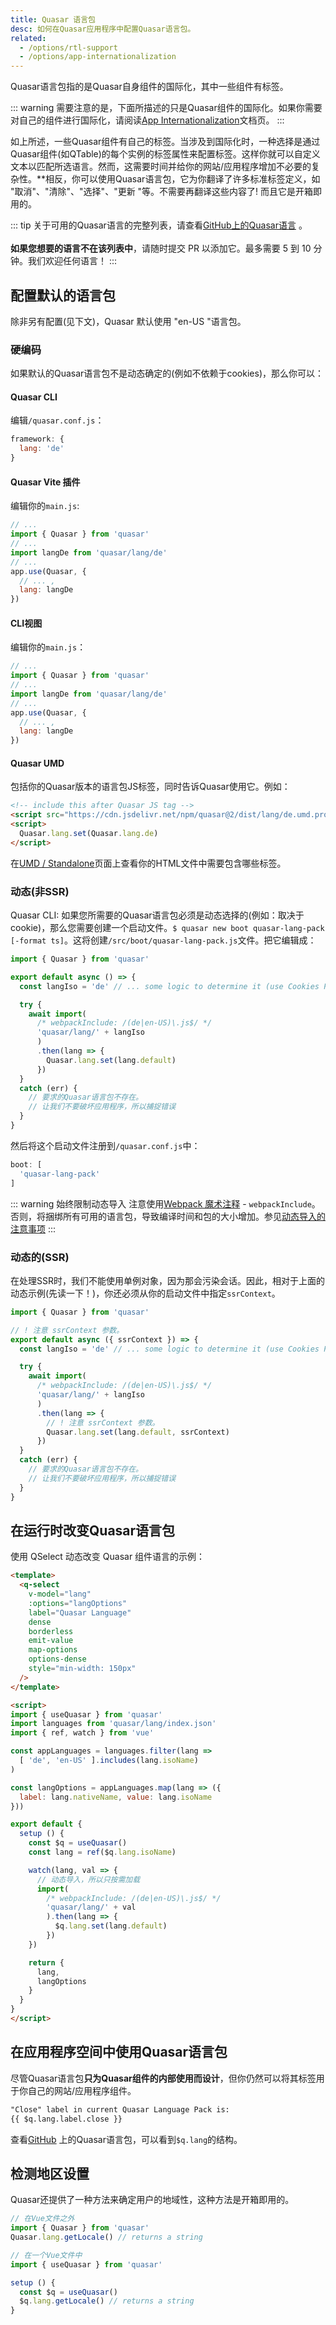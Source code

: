 ```yaml
---
title: Quasar 语言包
desc: 如何在Quasar应用程序中配置Quasar语言包。
related:
  - /options/rtl-support
  - /options/app-internationalization
---
```

Quasar语言包指的是Quasar自身组件的国际化，其中一些组件有标签。

::: warning
需要注意的是，下面所描述的只是Quasar组件的国际化。如果你需要对自己的组件进行国际化，请阅读[App Internationalization](/options/app-internationalization)文档页。
:::

如上所述，一些Quasar组件有自己的标签。当涉及到国际化时，一种选择是通过Quasar组件(如QTable)的每个实例的标签属性来配置标签。这样你就可以自定义文本以匹配所选语言。然而，这需要时间并给你的网站/应用程序增加不必要的复杂性。**相反，你可以使用Quasar语言包，它为你翻译了许多标准标签定义，如 "取消"、"清除"、"选择"、"更新 "等。不需要再翻译这些内容了! 而且它是开箱即用的。

::: tip
关于可用的Quasar语言的完整列表，请查看[GitHub上的Quasar语言](https://github.com/quasarframework/quasar/tree/dev/ui/lang) 。
<br><br>**如果您想要的语言不在该列表中**，请随时提交 PR 以添加它。最多需要 5 到 10 分钟。我们欢迎任何语言！
:::

## 配置默认的语言包

除非另有配置(见下文)，Quasar 默认使用 "en-US "语言包。

### 硬编码
如果默认的Quasar语言包不是动态确定的(例如不依赖于cookies)，那么你可以：

#### Quasar CLI
编辑`/quasar.conf.js`：

```js
framework: {
  lang: 'de'
}
```

#### Quasar Vite 插件
编辑你的`main.js`:

```js
// ...
import { Quasar } from 'quasar'
// ...
import langDe from 'quasar/lang/de'
// ...
app.use(Quasar, {
  // ... ,
  lang: langDe
})
```

#### CLI视图
编辑你的`main.js`：

```js
// ...
import { Quasar } from 'quasar'
// ...
import langDe from 'quasar/lang/de'
// ...
app.use(Quasar, {
  // ... ,
  lang: langDe
})
```

#### Quasar UMD
包括你的Quasar版本的语言包JS标签，同时告诉Quasar使用它。例如：

```html
<!-- include this after Quasar JS tag -->
<script src="https://cdn.jsdelivr.net/npm/quasar@2/dist/lang/de.umd.prod.js"></script>
<script>
  Quasar.lang.set(Quasar.lang.de)
</script>
```

在[UMD / Standalone](/start/umd)页面上查看你的HTML文件中需要包含哪些标签。

### 动态(非SSR)
Quasar CLI: 如果您所需要的Quasar语言包必须是动态选择的(例如：取决于cookie)，那么您需要创建一个启动文件。`$ quasar new boot quasar-lang-pack [-format ts]`。这将创建`/src/boot/quasar-lang-pack.js`文件。把它编辑成：

```js
import { Quasar } from 'quasar'

export default async () => {
  const langIso = 'de' // ... some logic to determine it (use Cookies Plugin?)

  try {
    await import(
      /* webpackInclude: /(de|en-US)\.js$/ */
      'quasar/lang/' + langIso
      )
      .then(lang => {
        Quasar.lang.set(lang.default)
      })
  }
  catch (err) {
    // 要求的Quasar语言包不存在。
    // 让我们不要破坏应用程序，所以捕捉错误
  }
}
```

然后将这个启动文件注册到`/quasar.conf.js`中：

```js
boot: [
  'quasar-lang-pack'
]
```

::: warning 始终限制动态导入
注意使用[Webpack 魔术注释](https://webpack.js.org/api/module-methods/#magic-comments) - `webpackInclude`。否则，将捆绑所有可用的语言包，导致编译时间和包的大小增加。参见[动态导入的注意事项](https://quasar.dev/quasar-cli/lazy-loading#Caveat-for-dynamic-imports)
:::

### 动态的(SSR)
在处理SSR时，我们不能使用单例对象，因为那会污染会话。因此，相对于上面的动态示例(先读一下！)，你还必须从你的启动文件中指定`ssrContext`。

```js
import { Quasar } from 'quasar'

// ! 注意 ssrContext 参数。
export default async ({ ssrContext }) => {
  const langIso = 'de' // ... some logic to determine it (use Cookies Plugin?)

  try {
    await import(
      /* webpackInclude: /(de|en-US)\.js$/ */
      'quasar/lang/' + langIso
      )
      .then(lang => {
        // ! 注意 ssrContext 参数。
        Quasar.lang.set(lang.default, ssrContext)
      })
  }
  catch (err) {
    // 要求的Quasar语言包不存在。
    // 让我们不要破坏应用程序，所以捕捉错误
  }
}
```

## 在运行时改变Quasar语言包
使用 QSelect 动态改变 Quasar 组件语言的示例：

```html
<template>
  <q-select
    v-model="lang"
    :options="langOptions"
    label="Quasar Language"
    dense
    borderless
    emit-value
    map-options
    options-dense
    style="min-width: 150px"
  />
</template>

<script>
import { useQuasar } from 'quasar'
import languages from 'quasar/lang/index.json'
import { ref, watch } from 'vue'

const appLanguages = languages.filter(lang =>
  [ 'de', 'en-US' ].includes(lang.isoName)
)

const langOptions = appLanguages.map(lang => ({
  label: lang.nativeName, value: lang.isoName
}))

export default {
  setup () {
    const $q = useQuasar()
    const lang = ref($q.lang.isoName)

    watch(lang, val => {
      // 动态导入，所以只按需加载
      import(
        /* webpackInclude: /(de|en-US)\.js$/ */
        'quasar/lang/' + val
        ).then(lang => {
          $q.lang.set(lang.default)
        })
    })

    return {
      lang,
      langOptions
    }
  }
}
</script>
```

## 在应用程序空间中使用Quasar语言包
尽管Quasar语言包**只为Quasar组件的内部使用而设计**，但你仍然可以将其标签用于你自己的网站/应用程序组件。

```html
"Close" label in current Quasar Language Pack is:
{{ $q.lang.label.close }}
```

查看[GitHub](https://github.com/quasarframework/quasar/tree/dev/ui/lang) 上的Quasar语言包，可以看到`$q.lang`的结构。

## 检测地区设置
Quasar还提供了一种方法来确定用户的地域性，这种方法是开箱即用的。

```js
// 在Vue文件之外
import { Quasar } from 'quasar'
Quasar.lang.getLocale() // returns a string

// 在一个Vue文件中
import { useQuasar } from 'quasar'

setup () {
  const $q = useQuasar()
  $q.lang.getLocale() // returns a string
}
```
